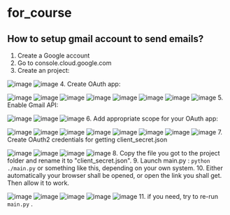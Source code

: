 # for_course
## How to setup gmail account to send emails?
1. Create a Google account
2. Go to console.cloud.google.com
3. Create an project:

![image](https://user-images.githubusercontent.com/58738099/181842338-c9328c53-d950-46d9-b5bc-dbabb8a01300.png)
![image](https://user-images.githubusercontent.com/58738099/181842652-04f0a47c-bfeb-4f2c-a2be-44b9f04671dc.png)
4. Create OAuth app:

![image](https://user-images.githubusercontent.com/58738099/181843113-2f532ad3-6e96-4501-a628-8b2206856860.png)
![image](https://user-images.githubusercontent.com/58738099/181843160-2524ec35-a8fb-4789-85e8-81a3575400c6.png)
![image](https://user-images.githubusercontent.com/58738099/181843324-48c45d06-4747-46da-9ec2-fad4212c0815.png)
![image](https://user-images.githubusercontent.com/58738099/181843463-84b835dd-42fc-4e0c-802b-6ce5bd50617f.png)
![image](https://user-images.githubusercontent.com/58738099/181843691-b7895133-a2d2-4ec7-af2f-c129aeb9bf77.png)
![image](https://user-images.githubusercontent.com/58738099/181843873-868dc1a9-54eb-470a-b471-c1acfa9cc778.png)
![image](https://user-images.githubusercontent.com/58738099/181843927-fa6a4c9d-94fc-493d-9a65-a016c39a3146.png)
![image](https://user-images.githubusercontent.com/58738099/181843990-752c529d-ed21-4deb-a55e-dba85d8bc646.png)
5. Enable Gmail API:

![image](https://user-images.githubusercontent.com/58738099/181844070-992d1cdf-d517-4e1b-a067-bc7fbb6e1966.png)
![image](https://user-images.githubusercontent.com/58738099/181844178-a2f5a9ee-b4cf-4da3-8938-fc4c85bb2841.png)
![image](https://user-images.githubusercontent.com/58738099/181844222-df4c7a1f-3616-4dfa-bc0f-14384f4ec8c3.png)
6. Add appropriate scope for your OAuth app:

![image](https://user-images.githubusercontent.com/58738099/181844402-0c9272c1-8110-49ca-87bd-181ac5831c17.png)
![image](https://user-images.githubusercontent.com/58738099/181844461-76a3b2bd-c142-4fab-b849-5e22855f7584.png)
![image](https://user-images.githubusercontent.com/58738099/181844501-7f50406b-0b18-4623-a5fc-ff72c4fad973.png)
![image](https://user-images.githubusercontent.com/58738099/181844723-bbf62ebe-e782-471d-af82-5b61d64d3548.png)
![image](https://user-images.githubusercontent.com/58738099/181844902-e5cfe7a1-5dda-4dc8-a6ca-22db7c3df040.png)
![image](https://user-images.githubusercontent.com/58738099/181844926-1c9782d0-54f0-4642-9aed-e43ec421b4dd.png)
![image](https://user-images.githubusercontent.com/58738099/181844979-27bd2a77-08c2-4cbf-b050-9ffddcd7646c.png)
![image](https://user-images.githubusercontent.com/58738099/181845025-ec25439a-ce6d-4912-bb2f-fa7d8c5145b2.png)
7. Create OAuth2 credentials for getting client_secret.json

![image](https://user-images.githubusercontent.com/58738099/181845230-9efb5050-c741-4a7f-aa3c-a3582483738f.png)
![image](https://user-images.githubusercontent.com/58738099/181845258-5b19e09b-513b-4a36-889b-0b8715202470.png)
![image](https://user-images.githubusercontent.com/58738099/181845460-c12fc348-7e05-40b2-8cef-349cbbfc7be8.png)
![image](https://user-images.githubusercontent.com/58738099/181845490-7da61ed7-9dd2-4808-ad2b-443a58489793.png)
8. Copy the file you got to the project folder and rename it to "client_secret.json".
9. Launch main.py : `python ./main.py` or something like this, depending on your own system.
10. Either automatically your browser shall be opened, or open the link you shall get. Then allow it to work.

![image](https://user-images.githubusercontent.com/58738099/181846595-e376d429-6494-47f1-b039-1771a6d6ff7b.png)
![image](https://user-images.githubusercontent.com/58738099/181846631-1ba9851f-5f36-419f-921a-95164db00e42.png)
![image](https://user-images.githubusercontent.com/58738099/181846696-94044428-1153-412b-8843-5b325539b41c.png)
![image](https://user-images.githubusercontent.com/58738099/181846738-d664b6e9-d340-4e86-8a18-ed1f793a0aa1.png)
![image](https://user-images.githubusercontent.com/58738099/181846850-5e49c811-62e0-4796-9271-d351f2a68ccf.png)
11. if you need, try to re-run `main.py` .

